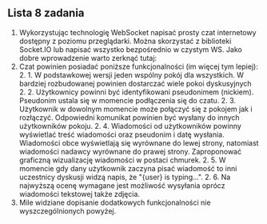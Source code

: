 ## Lista 8 zadania 
1. Wykorzystując technologię WebSocket napisać prosty czat internetowy dostępny z poziomu przeglądarki. Można skorzystać z biblioteki Socket.IO lub napisać wszystko bezpośrednio w czystym WS. Jako dobre wprowadzenie warto zerknąć tutaj: [](https://socket.io/get-started/chat) 
2. Czat powinien posiadać poniższe funkcjonalności (im więcej tym lepiej):
    2. 1. W podstawkowej wersji jeden wspólny pokój dla wszystkich. W bardziej rozbudowanej powinien dostarczać wiele pokoi dyskusyjnych
    2. 2. Użytkownicy powinni być identyfikowani pseudonimem (nickiem). Pseudonim ustala się w momencie podłączenia się do czatu.
    2. 3. Użytkownik w dowolnym momencie może połączyć się z pokojem jak i rozłączyć. Odpowiedni komunikat powinien być wysłany do innych użytkowników pokoju.
      2. 4. Wiadomości od użytkowników powinny wyświetlać treść wiadomości oraz pseudonim i datę wysłania. Wiadomości obce wyświetlają się wyrównane do lewej strony, natomiast wiadomości nadawcy wyrównane do prawej strony. Zaproponować graficzną wizualizację wiadomości w postaci chmurek.
        2. 5. W momencie gdy dany użytkownik zaczyna pisać wiadomość to inni uczestnicy dyskusji widzą napis, że "{user} is typing...".
        2. 6. Na najwyższą ocenę wymagane jest możliwość wysyłania oprócz wiadomości tekstowej także zdjęcia.
3. Mile widziane dopisanie dodatkowych funkcjonalności nie wyszczególnionych powyżej.
